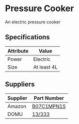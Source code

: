 # Pressure Cooker

An electric pressure cooker



## Specifications

|Attribute |Value|
|---|---|
|Power|Electric|
|Size|At least 4L|


## Suppliers

|Supplier |Part Number|
|---|---|
|Amazon|[B07C1MPN1S](https://www.amazon.co.uk/Tefal-CY505E40-Electric-Pressure-Stainless/dp/B07C1MPN1S/ref=sr_1_3?ie=UTF8&qid=1541780982&sr=8-3&keywords=tefal+electric+pressure+cooker)|
|DOMU|[13/333](https://www.domu.co.uk/vonshef-6l-electric-pressure-cooker?gclid=CjwKCAiA_ZTfBRBjEiwAN6YG4WOhO9lCMK-r1j9hXv8vAAhOworlyc-38KeWJqcRLtYr8FnORetlTRoCoUYQAvD_BwE&gclsrc=aw.ds)|
